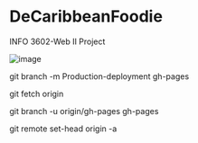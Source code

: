 # DeCaribbeanFoodie
 INFO 3602-Web II Project


![image](https://github.com/user-attachments/assets/20b4d5f4-3466-471c-ae70-62338d329c02)

git branch -m Production-deployment gh-pages

git fetch origin

git branch -u origin/gh-pages gh-pages

git remote set-head origin -a
